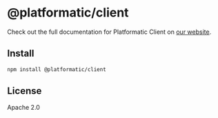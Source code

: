 # @platformatic/client

Check out the full documentation for Platformatic Client on [our website](https://docs.platformatic.dev/docs/reference/client).

## Install

```sh
npm install @platformatic/client
```

## License

Apache 2.0
